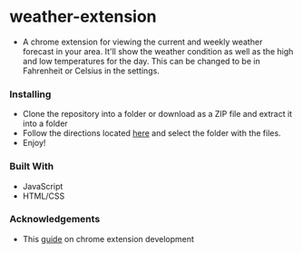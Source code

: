 # weather-extension
* A chrome extension for viewing the current and weekly weather forecast in your area. It'll show the weather condition
as well as the high and low temperatures for the day. This can be changed to be in Fahrenheit or Celsius in the settings.

### Installing

* Clone the repository into a folder or download as a ZIP file and extract it into a folder
* Follow the directions located [here](https://blog.hunter.io/how-to-install-a-chrome-extension-without-using-the-chrome-web-store-31902c780034) and select the folder with the files. 
* Enjoy!
### Built With
* JavaScript
* HTML/CSS

### Acknowledgements
* This [guide](https://developer.chrome.com/extensions/getstarted) on chrome extension development
